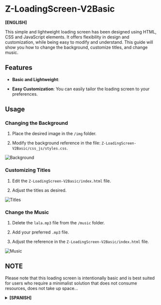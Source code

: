 # Z-LoadingScreen-V2Basic

<b>[ENGLISH]</b>

This simple and lightweight loading screen has been designed using HTML, CSS and JavaScript elements. It offers flexibility in design and customization, while being easy to modify and understand. This guide will show you how to change the background, customize titles, and change music.

## Features

- **Basic and Lightweight**:

- **Easy Customization**: You can easily tailor the loading screen to your preferences.

## Usage

### Changing the Background

1. Place the desired image in the `/img` folder.

2. Modify the background reference in the file: `Z-LoadingScreen-V2Basic/css_js/styles.css`.

![Background](https://imgur.com/oG4SlgQ.png)

### Customizing Titles

1. Edit the `Z-LoadingScreen-V2Basic/index.html` file.

2. Adjust the titles as desired.

![Titles](https://imgur.com/cs9bk9T.png)

### Change the Music

1. Delete the `lala.mp3` file from the `/music` folder.

2. Add your preferred `.mp3` file.

3. Adjust the reference in the `Z-LoadingScreen-V2Basic/index.html` file.

![Music](https://imgur.com/e7RB8j3.png)

## NOTE

Please note that this loading screen is intentionally basic and is best suited for users who require a minimalist solution that does not consume resources, does not take up space...

<details>
  
<summary><b>[SPANISH]</b></summary>

Esta pantalla de carga simple y ligera ha sido diseñada utilizando elementos HTML, CSS y JavaScript. Ofrece flexibilidad en cuanto a diseño y personalización, al mismo tiempo que es fácil de modificar y entender. Esta guía te mostrará cómo cambiar el fondo, personalizar los títulos y cambiar la música.

## Características

- **Básica y Ligera**

- **Personalización Sencilla**: Puedes ajustar fácilmente la pantalla de carga según tus preferencias.

## Uso

### Cambiar el Fondo

1. Coloca la imagen deseada en la carpeta `/img`.

2. Modifica la referencia del fondo en el archivo `Z-LoadingScreen-V2Basic/css_js/styles.css`.

![Fondo](https://imgur.com/oG4SlgQ.png)

### Personalizar los Títulos

1. Edita el archivo `Z-LoadingScreen-V2Basic/index.html`.

2. Ajusta los títulos según tus preferencias.

![Títulos](https://imgur.com/cs9bk9T.png)

### Actualizar la Música

1. Elimina el archivo `lala.mp3` de la carpeta `/music`.

2. Agrega tu archivo `.mp3` preferido.

3. Ajusta la referencia en el archivo `Z-LoadingScreen-V2Basic/index.html`.

![Música](https://imgur.com/e7RB8j3.png)

## NOTA

Ten en cuenta que esta pantalla de carga es intencionalmente básica y es más adecuada para usuarios que requieren una solución minimalista que no consuma recursos, no ocupe espacio...

</details>
